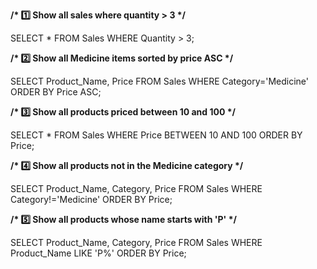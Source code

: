 **/\* 1️⃣ Show all sales where quantity > 3 \*/**

SELECT \* FROM Sales WHERE Quantity > 3;



**/\* 2️⃣ Show all Medicine items sorted by price ASC \*/**

SELECT Product\_Name, Price FROM Sales WHERE Category='Medicine' ORDER BY Price ASC;



**/\* 3️⃣ Show all products priced between 10 and 100 \*/**

SELECT \* FROM Sales WHERE Price BETWEEN 10 AND 100 ORDER BY Price;



**/\* 4️⃣ Show all products not in the Medicine category \*/**

SELECT Product\_Name, Category, Price FROM Sales WHERE Category!='Medicine' ORDER BY Price;



**/\* 5️⃣ Show all products whose name starts with 'P' \*/**

SELECT Product\_Name, Category, Price FROM Sales WHERE Product\_Name LIKE 'P%' ORDER BY Price;



